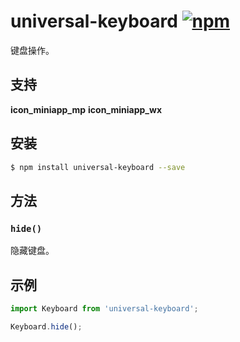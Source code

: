# universal-keyboard [![npm](https://img.shields.io/npm/v/universal-keyboard.svg)](https://www.npmjs.com/package/universal-keyboard)

键盘操作。

## 支持
__icon_miniapp_mp__ __icon_miniapp_wx__

## 安装

```bash
$ npm install universal-keyboard --save
```

## 方法

### `hide()`

隐藏键盘。

## 示例

```js
import Keyboard from 'universal-keyboard';

Keyboard.hide();

```

